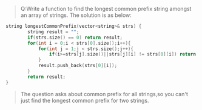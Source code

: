 > Q:Write a function to find the longest common prefix string amongst an array of strings.
> The solution is as below:

```C++
string longestCommonPrefix(vector<string>& strs) {
        string result = "";
        if(strs.size() == 0) return result;
        for(int i = 0;i < strs[0].size();i++){
            for(int j = 1;j < strs.size();j++){
                if(i>=strs[j].size()||strs[j][i] != strs[0][i]) return result;
            }
            result.push_back(strs[0][i]);
        }
        return result;
}
```
> The question asks about common prefix for all strings,so you can't just find the longest common prefix for two strings.
